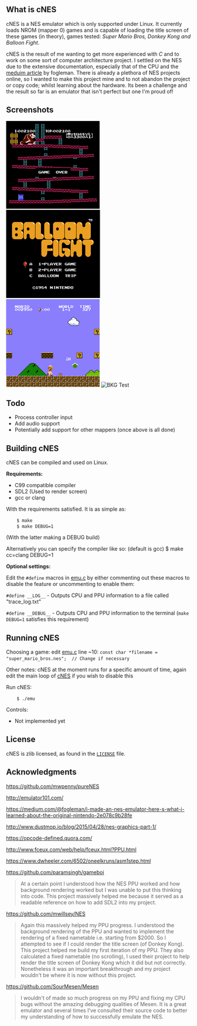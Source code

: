 ## What is cNES

cNES is a NES emulator which is only supported under Linux. It currently
loads NROM (mapper 0) games and is capable of loading the title screen of
these games (in theory), games tested: _Super Mario Bros, Donkey Kong and
Balloon Fight_.

cNES is the result of me wanting to get more experienced with _C_ and to work on
some sort of computer architecture project. I settled on the NES due to the extensive
documentation, especially that of the CPU and the [meduim article](https://medium.com/@fogleman/i-made-an-nes-emulator-here-s-what-i-learned-about-the-original-nintendo-2e078c9b28fe)
by fogleman. There is already a plethora of NES projects online, so I wanted to make this project
mine and to not abandon the project or copy code; whilst learning about the hardware. Its been a 
challenge and the result so far is an emulator that isn't perfect but one I'm proud of!


## Screenshots
![Donkey Kong](screens/donkey_kong.png)
![Balloon Fight](screens/balloon_fight.png)
![Super Mario Bros](screens/super_mario_bros.png)
![BKG Test](screens/bkg_test.png)

## Todo
* Process controller input
* Add audio support
* Potentially add support for other mappers (once above is all done)

## Building cNES
cNES can be compiled and used on Linux.

**Requirements:**
* C99 compatible compiler
* SDL2 (Used to render screen)
* gcc or clang

With the requirements satisfied. It is as simple as:

        $ make
        $ make DEBUG=1

(With the latter making a DEBUG build)

Alternatively you can specify the compiler like so: (default is gcc)
        $ make cc=clang DEBUG=1
  
**Optional settings:**
  
Edit the `#define` macros in [emu.c](src/emu.c) by either commenting out these macros to disable 
the feature or uncommenting to enable them:

`#define __LOG__` - Outputs CPU and PPU information to a file called "trace_log.txt"
  
`#define __DEBUG__` - Outputs CPU and PPU information to the terminal (`make DEBUG=1` satisfies this requirement)

	
## Running cNES

Choosing a game: edit [emu.c](src/emu.c) line ~10: `const char *filename = "super_mario_bros.nes";  // Change if necessary`

Other notes: cNES at the moment runs for a specific amount of time, again edit the main loop of [cNES](src/emu.c) if you wish to disable this
  
Run cNES:

        $ ./emu
	
Controls:
* Not implemented yet
 

## License
cNES is zlib licensed, as found in the [`LICENSE`](LICENSE) file.


## Acknowledgments

https://github.com/mwpenny/pureNES
  
http://emulator101.com/
  
https://medium.com/@fogleman/i-made-an-nes-emulator-here-s-what-i-learned-about-the-original-nintendo-2e078c9b28fe
  
http://www.dustmop.io/blog/2015/04/28/nes-graphics-part-1/
  
https://opcode-defined.quora.com/
  
http://www.fceux.com/web/help/fceux.html?PPU.html
  
https://www.dwheeler.com/6502/oneelkruns/asm1step.html
  
https://github.com/paramsingh/gameboi

> At a certain point I understood how the NES PPU worked and how background rendering worked
but I was unable to put this thinking into code. This project massively helped me because
it served as a readable reference on how to add SDL2 into my project.
  
https://github.com/mwillsey/NES
  
> Again this massively helped my PPU progress. I understood the background rendering of the
PPU and wanted to implement the rendering of a fixed nametable i.e. starting from $2000.
So I attempted to see if I could render the title screen (of Donkey Kong). This project helped
me build my first iteration of my PPU. They also calculated a fixed nametable (no scrolling),
I used their project to help render the title screen of Donkey Kong which it did but not correctly.
Nonetheless it was an important breakthrough and my project wouldn't be where it is now without
this project.
  
https://github.com/SourMesen/Mesen
  
> I wouldn't of made so much progress on my PPU and fixing my CPU bugs without the amazing
debugging qualities of Mesen. It is a great emulator and several times I've consulted their
source code to better my understanding of how to successfully emulate the NES.
